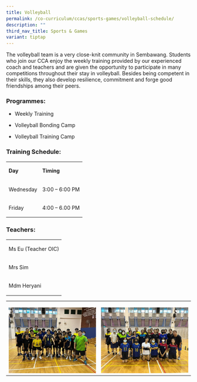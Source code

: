 ```yaml
---
title: Volleyball
permalink: /co-curriculum/ccas/sports-games/volleyball-schedule/
description: ""
third_nav_title: Sports & Games
variant: tiptap
---
```

<p>The volleyball team is a very close-knit community in Sembawang. Students
who join our CCA enjoy the weekly training provided by our experienced
coach and teachers and are given the opportunity to participate in many
competitions throughout their stay in volleyball. Besides being competent
in their skills, they also develop resilience, commitment and forge good
friendships among their peers.</p>
<h3>Programmes:&nbsp;</h3>
<ul data-tight="true" class="tight">
<li>
<p>Weekly Training</p>
</li>
<li>
<p>Volleyball Bonding Camp</p>
</li>
<li>
<p>Volleyball Training Camp</p>
</li>
</ul>
<h3>Training Schedule:</h3>
<table style="minWidth: 50px">
<colgroup>
<col>
<col>
</colgroup>
<tbody>
<tr>
<td rowspan="1" colspan="1">
<p><strong>Day</strong>
</p>
</td>
<td rowspan="1" colspan="1">
<p><strong>Timing</strong>
</p>
</td>
</tr>
<tr>
<td rowspan="1" colspan="1">
<p>Wednesday</p>
</td>
<td rowspan="1" colspan="1">
<p>3:00 – 6:00 PM</p>
</td>
</tr>
<tr>
<td rowspan="1" colspan="1">
<p>Friday</p>
</td>
<td rowspan="1" colspan="1">
<p>4:00 – 6.00 PM</p>
</td>
</tr>
</tbody>
</table>
<h3>Teachers:</h3>
<table style="minWidth: 25px">
<colgroup>
<col>
</colgroup>
<tbody>
<tr>
<td rowspan="1" colspan="1">
<p>Ms Eu (Teacher OIC)</p>
</td>
</tr>
<tr>
<td rowspan="1" colspan="1">
<p>Mrs Sim</p>
</td>
</tr>
<tr>
<td rowspan="1" colspan="1">
<p>Mdm Heryani</p>
</td>
</tr>
</tbody>
</table>
<table style="minWidth: 50px">
<colgroup>
<col>
<col>
</colgroup>
<tbody>
<tr>
<th rowspan="1" colspan="1">
<p></p>
<div class="isomer-image-wrapper">
<img style="width: 100%" height="auto" width="100%" alt="" src="/images/VB1.jpg">
</div>
</th>
<th rowspan="1" colspan="1">
<p></p>
<div class="isomer-image-wrapper">
<img style="width: 100%" height="auto" width="100%" alt="" src="/images/VB2.jpg">
</div>
</th>
</tr>
</tbody>
</table>
<p></p>
<p></p>
<h4></h4>
<p></p>